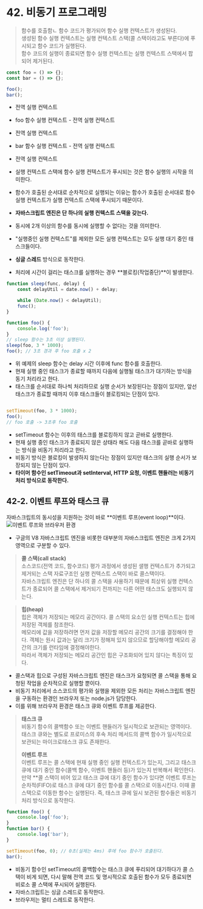 # 42. 비동기 프로그래밍

> 함수를 호출함ㄴ 함수 코드가 평가되어 함수 실행 컨텍스트가 생성된다.  
> 생성된 함수 실행 컨텍스트는 실행 컨텍스트 스택(콜 스택이라고도 부른다)에 푸시되고 함수 코드가 실행된다.  
> 함수 코드의 실행이 종료되면 함수 실행 컨텍스트는 실행 컨텍스트 스택에서 팝되어 제거된다.

```javascript
const foo = () => {};
const bar = () => {};

foo();
bar();
```

- 전역 실행 컨텍스트
- foo 함수 실행 컨텍스트 - 전역 실행 컨텍스트
- 전역 실행 컨텍스트
- bar 함수 실행 컨텍스트 - 전역 실행 컨텍스트
- 전역 실행 컨텍스트


- 실행 컨텍스트 스택에 함수 실행 컨텍스트가 푸시되는 것은 함수 실행의 시작을 의미한다.
- 함수가 호출된 순서대로 순차적으로 실행되는 이유는 함수가 호출된 순서대로 함수 실행 컨텍스트가 실행 컨텍스트 스택에 푸시되기 때문이다.
- **자바스크립트 엔진은 단 하나의 실행 컨텍스트 스택을 갖는다.**
- 동시에 2개 이상의 함수를 동시에 실행할 수 없다는 것을 의미한다.
- "실행중인 실행 컨텍스트"를 제외한 모든 실행 컨텍스트는 모두 실행 대기 중인 태스크들이다.
- **싱글 스레드** 방식으로 동작한다.
- 처리에 시간이 걸리는 태스크를 실행하는 경우 **블로킹(작업중단)**이 발생한다.

```javascript
function sleep(func, delay) {
	const delayUtil = date.now() + delay;

	while (Date.now() < delayUtil);
	func();
}

function foo() {
	console.log('foo');
}
// sleep 함수는 3초 이상 실행된다.
sleep(foo, 3 * 1000);
foo(); // 3초 경과 후 foo 호출 x 2
```

- 위 예제의 sleep 함수는 delay 시간 이후에 func 함수를 호출한다.
- 현재 실행 중인 태스크가 종료할 때까지 다음에 실행될 태스크가 대기하는 방식을 동기 처리라고 한다.
- 태스크를 순서대로 하나씩 처리하므로 실행 순서가 보장된다는 장점이 있지만, 앞선 태스크가 종료할 때까지 이후 태스크들이 블로킹되는 단점이 있다.

```javascript

setTimeout(foo, 3 * 1000);
foo();
// foo 호출 -> 3초후 foo 호출
```

- setTimeout 함수는 이후의 태스크를 블로킹하지 않고 곧바로 실행한다.
- 현재 실행 중인 태스크가 종료되지 않은 상태라 해도 다음 태스크를 곧바로 실행하는 방식을 비동기 처리라고 한다.
- 비동기 방식은 블로킹이 발생하지 않는다는 장점이 있지만 태스크의 실행 순서가 보장되지 않는 단점이 있다.
- **타이머 함수인 setTimeout과 setInterval, HTTP 요청, 이벤트 핸들러는 비동기 처리 방식으로 동작한다.**

## 42-2. 이벤트 루프와 태스크 큐

자바스크립트의 동시성을 지원하는 것이 바로 **이벤트 루프(event loop)**이다.
![이벤트 루프와 브라우저 환경](https://velog.velcdn.com/images%2Fhangem422%2Fpost%2F7a5f0087-b5b0-4e62-a78d-8b9419f6f428%2Fjavascript-eventloop03.png)

- 구글의 V8 자바스크립트 엔진을 비롯한 대부분의 자바스크립트 엔진은 크게 2가지 영역으로 구분할 수 있다.


> **콜 스택(call stack)**  
> 소스코드(전역 코드, 함수코드) 평가 과정에서 생성된 샐행 컨텍스트가 추가되고 제거되는 스택 자료구조인 실행 컨텍스트 스택이 바로 콜스택이다.  
> 자바스크립트 엔진은 단 하나의 콜 스택을 사용하기 때문에 최상위 실행 컨텍스트가 종료되어 콜 스택에서 제거되기 전까지는 다른 어떤 태스크도 실행되지 않는다.


> **힙(heap)**  
> 힙은 객체가 저장되는 메모리 공간이다. 콜 스택의 요소인 실행 컨텍스트는 힙에 저장된 객체를 참조한다.  
> 메모리에 값을 저장하려면 먼저 값을 저장할 메모리 공간의 크기를 결정해야 한다. 객체는 원시 값과는 달리 크기가 정해져 있지 않으므로 할당해야할 메모리 공간의 크기를 런타임에 결정해야한다.  
> 따라서 객체가 저장되는 메모리 공간인 힙은 구조화되어 있지 않다는 특징이 있다.


- 콜스택과 힙으로 구성된 자바스크립트 엔진은 태스크가 요청되면 콜 스택을 통해 요청된 작업을 순차적으로 실행할 뿐이다.
- 비동기 처리에서 소스코드의 평가와 실행을 제외한 모든 처리는 자바스크립트 엔진을 구동하는 환경인 브라우저 또는 node.js가 담당한다.
- 이를 위해 브라우저 환경은 태스크 큐와 이벤트 루프를 제공한다.

> **태스크 큐**  
> 비동기 함수의 콜백함수 또는 이벤트 핸들러가 일시적으로 보관되는 영역이다. 태스크 큐와는 별도로 프로미스의 후속 처리 메서드의 콜백 함수가 일시적으로 보관되는 마이크로태스크 큐도 존재한다.  
>  
> **이벤트 루프**  
> 이벤트 루프는 콜 스택에 현재 실행 중인 실행 컨텍스트가 있는지, 그리고 태스크 큐에 대기 중인 함수(콜백 함수, 이벤트 핸들러 등)가 있는지 반복해서 확인한다.
> 만약 **콜 스택이 비어 있고 태스크 큐에 대기 중인 함수가 있다면 이벤트 루프는 순차적(FIFO)로 태스크 큐에 대기 중인 함수를 콜 스택으로 이동시킨다.
> 이때 콜 스택으로 이동한 함수는 실행된다. 즉, 태스크 큐에 일시 보관된 함수들은 비동기 처리 방식으로 동작한다.

```javascript
function foo() {
	console.log('foo');
}
function bar() {
	console.log('bar');
}

setTimeout(foo, 0); // 0초(실제는 4ms) 후에 foo 함수가 호출된다.
bar();
```

- 비동기 함수인 setTimeout의 콜백함수는 태스크 큐에 푸리되어 대기하다가 콜 스택이 비게 되면, 다시 말해 전역 코드 및 명시적으로 호출된 함수가 모두 종료되면 비로소 콜 스택에 푸시되어 실행된다.
- 자바스크립트는 싱글 스레드로 동작한다.
- 브라우저는 멀티 스레드로 동작한다. 
